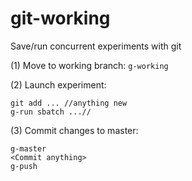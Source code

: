 # git-working
Save/run concurrent experiments with git

(1) Move to working branch: `g-working`

(2) Launch experiment:
```
git add ... //anything new
g-run sbatch ...//
```

(3) Commit changes to master:
```
g-master
<Commit anything>
g-push
```
